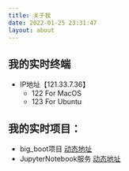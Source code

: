 ```yaml
---
title: 关于我
date: 2022-01-25 23:31:47
layout: about
---
```


## 我的实时终端
- IP地址【121.33.7.36】 
  - 122 For MacOS 
  - 123 For Ubuntu

## 我的实时项目：
- big_boot项目 [动态地址](http://121.33.7.36:19000/big_boot/)
- JupyterNotebook服务 [动态地址](http://121.33.7.36:18999)
